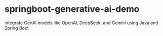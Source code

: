 # springboot-generative-ai-demo
integrate GenAI models like OpenAI, DeepSeek, and Gemini using Java and Spring Boot
